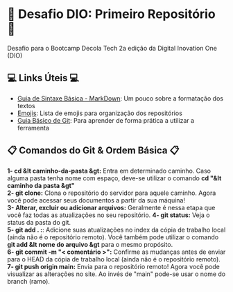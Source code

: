 # 🎯 Desafio DIO: Primeiro Repositório 🎯
Desafio para o Bootcamp Decola Tech 2a edição da Digital Inovation One (DIO)

## 💻 Links Úteis 💻
- [Guia de Sintaxe Básica - MarkDown](https://www.markdownguide.org/basic-syntax/): Um pouco sobre a formatação dos textos
- [Emojis](https://getemoji.com): Lista de emojis para organização dos repositórios
- [Guia Básico de Git](https://rogerdudler.github.io/git-guide/index.pt_BR.html): Para aprender de forma prática a utilizar a ferramenta

## 📋 Comandos do Git & Ordem Básica 📋
**1- cd &lt caminho-da-pasta &gt:** Entra em determinado caminho. Caso alguma pasta tenha nome com espaço, deve-se utilizar o comando **cd "&lt caminho da pasta &gt"**<br>
**2- git clone:** Clona o repositório do servidor para aquele caminho. Agora você pode acessar seus documentos a partir da sua máquina!<br>
**3- Alterar, excluir ou adicionar arquivos:** Geralmente é nessa etapa que você faz todas as atualizações no seu repositório.
**4- git status:** Veja o status da pasta do git.<br>
**5- git add . :**: Adicione suas atualizações no index da cópia de trabalho local (ainda não é o repositório remoto). Você também pode utilizar o comando **git add &lt nome do arquivo &gt** para o mesmo propósito.<br>
**6- git commit -m "< comentário >":** Confirme as mudanças antes de enviar para o HEAD da cópia de trabalho local (ainda não é o repositório remoto).<br>
**7- git push origin main:** Envia para o repositório remoto! Agora você pode visualizar as alterações no site. Ao invés de "main" pode-se usar o nome do branch (ramo).<br>
